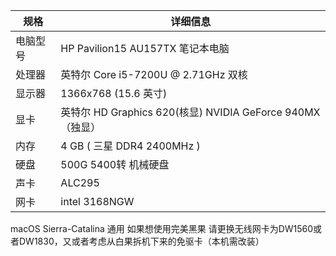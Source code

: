 | 规格     | 详细信息                                                |
| -------- | ----------------------------------------------------- |
| 电脑型号 | HP Pavilion15 AU157TX 笔记本电脑                                    |
| 处理器   | 英特尔 Core i5-7200U @ 2.71GHz 双核                  |
| 显示器   |  1366x768 (15.6 英寸)                      |
| 显卡     | 英特尔 HD Graphics 620(核显) NVIDIA GeForce 940MX（独显）         |
| 内存     | 4 GB ( 三星 DDR4 2400MHz )                           |
| 硬盘     |  500G 5400转 机械硬盘                       |
| 声卡     |  ALC295                               |
| 网卡     |  intel 3168NGW                    |

macOS Sierra-Catalina 通用
如果想使用完美黑果 请更换无线网卡为DW1560或者DW1830，又或者考虑从白果拆机下来的免驱卡（本机需改装）
